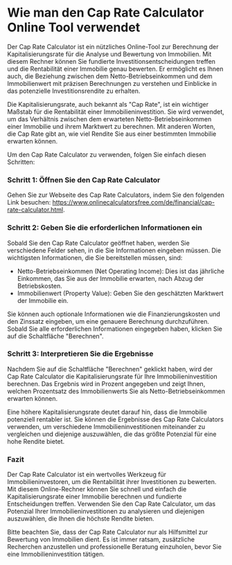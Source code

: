 Wie man den Cap Rate Calculator Online Tool verwendet
=====================================================

Der Cap Rate Calculator ist ein nützliches Online-Tool zur Berechnung der Kapitalisierungsrate für die Analyse und Bewertung von Immobilien. Mit diesem Rechner können Sie fundierte Investitionsentscheidungen treffen und die Rentabilität einer Immobilie genau bewerten. Er ermöglicht es Ihnen auch, die Beziehung zwischen dem Netto-Betriebseinkommen und dem Immobilienwert mit präzisen Berechnungen zu verstehen und Einblicke in das potenzielle Investitionsrendite zu erhalten.

Die Kapitalisierungsrate, auch bekannt als "Cap Rate", ist ein wichtiger Maßstab für die Rentabilität einer Immobilieninvestition. Sie wird verwendet, um das Verhältnis zwischen dem erwarteten Netto-Betriebseinkommen einer Immobilie und ihrem Marktwert zu berechnen. Mit anderen Worten, die Cap Rate gibt an, wie viel Rendite Sie aus einer bestimmten Immobilie erwarten können.

Um den Cap Rate Calculator zu verwenden, folgen Sie einfach diesen Schritten:

### Schritt 1: Öffnen Sie den Cap Rate Calculator

Gehen Sie zur Webseite des Cap Rate Calculators, indem Sie den folgenden Link besuchen: <https://www.onlinecalculatorsfree.com/de/financial/cap-rate-calculator.html>.

### Schritt 2: Geben Sie die erforderlichen Informationen ein

Sobald Sie den Cap Rate Calculator geöffnet haben, werden Sie verschiedene Felder sehen, in die Sie Informationen eingeben müssen. Die wichtigsten Informationen, die Sie bereitstellen müssen, sind:

- Netto-Betriebseinkommen (Net Operating Income): Dies ist das jährliche Einkommen, das Sie aus der Immobilie erwarten, nach Abzug der Betriebskosten.
- Immobilienwert (Property Value): Geben Sie den geschätzten Marktwert der Immobilie ein.

Sie können auch optionale Informationen wie die Finanzierungskosten und den Zinssatz eingeben, um eine genauere Berechnung durchzuführen. Sobald Sie alle erforderlichen Informationen eingegeben haben, klicken Sie auf die Schaltfläche "Berechnen".

### Schritt 3: Interpretieren Sie die Ergebnisse

Nachdem Sie auf die Schaltfläche "Berechnen" geklickt haben, wird der Cap Rate Calculator die Kapitalisierungsrate für Ihre Immobilieninvestition berechnen. Das Ergebnis wird in Prozent angegeben und zeigt Ihnen, welchen Prozentsatz des Immobilienwerts Sie als Netto-Betriebseinkommen erwarten können.

Eine höhere Kapitalisierungsrate deutet darauf hin, dass die Immobilie potenziell rentabler ist. Sie können die Ergebnisse des Cap Rate Calculators verwenden, um verschiedene Immobilieninvestitionen miteinander zu vergleichen und diejenige auszuwählen, die das größte Potenzial für eine hohe Rendite bietet.

### Fazit

Der Cap Rate Calculator ist ein wertvolles Werkzeug für Immobilieninvestoren, um die Rentabilität ihrer Investitionen zu bewerten. Mit diesem Online-Rechner können Sie schnell und einfach die Kapitalisierungsrate einer Immobilie berechnen und fundierte Entscheidungen treffen. Verwenden Sie den Cap Rate Calculator, um das Potenzial Ihrer Immobilieninvestitionen zu analysieren und diejenigen auszuwählen, die Ihnen die höchste Rendite bieten.

Bitte beachten Sie, dass der Cap Rate Calculator nur als Hilfsmittel zur Bewertung von Immobilien dient. Es ist immer ratsam, zusätzliche Recherchen anzustellen und professionelle Beratung einzuholen, bevor Sie eine Immobilieninvestition tätigen.